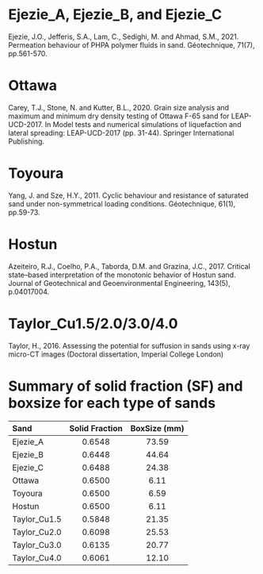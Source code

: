 # Ejezie_A, Ejezie_B, and Ejezie_C  
Ejezie, J.O., Jefferis, S.A., Lam, C., Sedighi, M. and Ahmad, S.M., 2021. Permeation behaviour of PHPA polymer fluids in sand. Géotechnique, 71(7), pp.561-570.

# Ottawa  
Carey, T.J., Stone, N. and Kutter, B.L., 2020. Grain size analysis and maximum and minimum dry density testing of Ottawa F-65 sand for LEAP-UCD-2017. In Model tests and numerical simulations of liquefaction and lateral spreading: LEAP-UCD-2017 (pp. 31-44). Springer International Publishing.

# Toyoura  
Yang, J. and Sze, H.Y., 2011. Cyclic behaviour and resistance of saturated sand under non-symmetrical loading conditions. Géotechnique, 61(1), pp.59-73.

# Hostun
Azeiteiro, R.J., Coelho, P.A., Taborda, D.M. and Grazina, J.C., 2017. Critical state–based interpretation of the monotonic behavior of Hostun sand. Journal of Geotechnical and Geoenvironmental Engineering, 143(5), p.04017004.

# Taylor_Cu1.5/2.0/3.0/4.0
Taylor, H., 2016. Assessing the potential for suffusion in sands using x-ray micro-CT images (Doctoral dissertation, Imperial College London)

# Summary of solid fraction (SF) and boxsize for each type of sands
|   Sand   | Solid Fraction | BoxSize (mm) |
| :------- | :------------: | :----------: |
| Ejezie_A |     0.6548     | 73.59        |
| Ejezie_B |     0.6448     | 44.64        |
| Ejezie_C |     0.6488     | 24.38        |
|  Ottawa  |     0.6500     | 6.11         |
|  Toyoura |     0.6500     | 6.59         |
|  Hostun  |     0.6500     | 6.11         |
| Taylor_Cu1.5 | 0.5848     | 21.35        |
| Taylor_Cu2.0 | 0.6098     | 25.53        |
| Taylor_Cu3.0 | 0.6135     | 20.77        |
| Taylor_Cu4.0 | 0.6061     | 12.10        |
